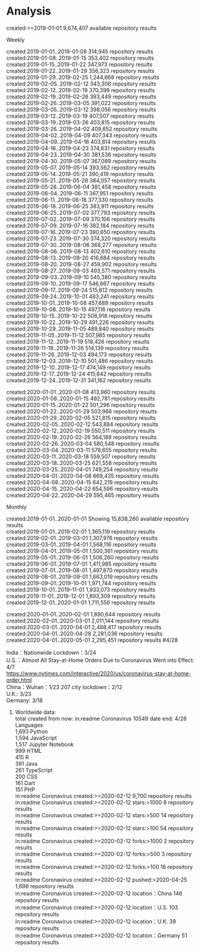 # Analysis
  
created:>=2019-01-01 9,674,407 available repository results  

Weekly  

created:2019-01-01..2019-01-08 314,945 repository results  
created:2019-01-08..2019-01-15 353,402 repository results  
created:2019-01-15..2019-01-22 347,973 repository results  
created:2019-01-22..2019-01-29 356,323 repository results  
created:2019-01-29..2019-02-25 1,244,668 repository results  
created:2019-02-05..2019-02-12 343,306 repository results  
created:2019-02-12..2019-02-19 370,399 repository results  
created:2019-02-19..2019-02-26 393,449 repository results  
created:2019-02-26..2019-03-05 391,022 repository results  
created:2019-03-05..2019-03-12 398,056 repository results  
created:2019-03-12..2019-03-19 407,507 repository results  
created:2019-03-19..2019-03-26 403,815 repository results  
created:2019-03-26..2019-04-02 409,652 repository results  
created:2019-04-02..2019-04-09 407,343 repository results  
created:2019-04-09..2019-04-16 403,814 repository results  
created:2019-04-16..2019-04-23 374,631 repository results  
created:2019-04-23..2019-04-30 381,536 repository results  
created:2019-04-30..2019-05-07 367,089 repository results  
created:2019-05-07..2019-05-14 393,562 repository results  
created:2019-05-14..2019-05-21 390,419 repository results  
created:2019-05-21..2019-05-28 384,057 repository results  
created:2019-05-28..2019-06-04 381,458 repository results  
created:2019-06-04..2019-06-11 367,951 repository results  
created:2019-06-11..2019-06-18 377,330 repository results  
created:2019-06-18..2019-06-25 383,911 repository results  
created:2019-06-25..2019-07-02 377,793 repository results  
created:2019-07-02..2019-07-09 370,106 repository results  
created:2019-07-09..2019-07-16 382,184 repository results  
created:2019-07-16..2019-07-23 380,650 repository results  
created:2019-07-23..2019-07-30 374,320 repository results  
created:2019-07-30..2019-08-06 368,277 repository results  
created:2019-08-06..2019-08-13 402,610 repository results  
created:2019-08-13..2019-08-20 416,684 repository results  
created:2019-08-20..2019-08-27 459,902 repository results  
created:2019-08-27..2019-09-03 493,571 repository results  
created:2019-09-03..2019-09-10 545,380 repository results  
created:2019-09-10..2019-09-17 546,667 repository results  
created:2019-09-17..2019-09-24 515,812 repository results  
created:2019-09-24..2019-10-01 483,241 repository results  
created:2019-10-01..2019-10-08 457,689 repository results  
created:2019-10-08..2019-10-15 497,116 repository results  
created:2019-10-15..2019-10-22 508,918 repository results  
created:2019-10-22..2019-10-29 491,226 repository results  
created:2019-10-29..2019-11-05 489,840 repository results  
created:2019-11-05..2019-11-12 507,985 repository results  
created:2019-11-12..2019-11-19 518,426 repository results  
created:2019-11-19..2019-11-26 514,139 repository results  
created:2019-11-26..2019-12-03 494,173 repository results  
created:2019-12-03..2019-12-10 501,486 repository results  
created:2019-12-10..2019-12-17 474,149 repository results  
created:2019-12-17..2019-12-24 415,642 repository results  
created:2019-12-24..2019-12-31 341,162 repository results  

created:2020-01-01..2020-01-08 413,960 repository results  
created:2020-01-08..2020-01-15 492,781 repository results  
created:2020-01-15..2020-01-22 501,296 repository results  
created:2020-01-22..2020-01-29 503,966 repository results  
created:2020-01-29..2020-02-05 521,815 repository results  
created:2020-02-05..2020-02-12 543,884 repository results  
created:2020-02-12..2020-02-19 550,511 repository results  
created:2020-02-19..2020-02-26 564,188 repository results  
created:2020-02-26..2020-03-04 580,548 repository results  
created:2020-03-04..2020-03-11 578,655 repository results  
created:2020-03-11..2020-03-18 559,507 repository results  
created:2020-03-18..2020-03-25 621,558 repository results  
created:2020-03-25..2020-04-01 749,254 repository results  
created:2020-04-01..2020-04-08 669,435 repository results  
created:2020-04-08..2020-04-15 642,219 repository results  
created:2020-04-15..2020-04-22 654,596 repository results  
created:2020-04-22..2020-04-29 595,465 repository results  

Monthly  

created:2019-01-01..2020-01-01 Showing 15,838,260 available repository results  
created:2019-01-01..2019-02-01 1,365,119 repository results  
created:2019-02-01..2019-03-01 1,307,976 repository results  
created:2019-03-01..2019-04-01 1,568,116 repository results  
created:2019-04-01..2019-05-01 1,500,361 repository results  
created:2019-05-01..2019-06-01 1,506,260 repository results  
created:2019-06-01..2019-07-01 1,411,985 repository results  
created:2019-07-01..2019-08-01 1,497,870 repository results  
created:2019-08-01..2019-09-01 1,663,019 repository results  
created:2019-09-01..2019-10-01 1,971,744 repository results  
created:2019-10-01..2019-11-01 1,933,073 repository results  
created:2019-11-01..2019-12-01 1,893,309 repository results  
created:2019-12-01..2020-01-01 1,711,556 repository results  

created:2020-01-01..2020-02-01 1,890,644 repository results  
created:2020-02-01..2020-03-01 2,011,144 repository results  
created:2020-03-01..2020-04-01 2,488,417 repository results  
created:2020-04-01..2020-04-28 2,281,036 repository results  
created:2020-04-01..2020-05-01 2,295,451 repository results  #4/28



India：Nationwide Lockdown：3/24  
U.S.：Almost All Stay-at-Home Orders Due to Coronavirus Went into Effect: 4/7  
https://www.nytimes.com/interactive/2020/us/coronavirus-stay-at-home-order.html  
China：Wuhan：1/23      207 city lockdown：2/12  
U.K.: 3/23  
Germany: 3/18  
1. Worldwide data:  
total created from now: in:readme Coronavirus 10549      date end: 4/28  
Languages  
1,693 Python  
1,594 JavaScript  
1,517 Jupyter Notebook  
999 HTML  
415 R  
391 Java  
261 TypeScript  
200 CSS  
161 Dart  
151 PHP  
in:readme Coronavirus created:>=2020-02-12     9,700 repository results  
in:readme Coronavirus created:>=2020-02-12 stars:>1000 8 repository results  
in:readme Coronavirus created:>=2020-02-12 stars:>500 14 repository results  
in:readme Coronavirus created:>=2020-02-12 stars:>100 54 repository results  
in:readme Coronavirus created:>=2020-02-12 forks:>1000 2 repository results  
in:readme Coronavirus created:>=2020-02-12 forks:>500 3 repository results  
in:readme Coronavirus created:>=2020-02-12 forks:>100 18 repository results  
in:readme Coronavirus created:>=2020-02-12 pushed:>2020-04-25 1,698 repository results  
in:readme Coronavirus created:>=2020-02-12 location：China 146 repository results  
in:readme Coronavirus created:>=2020-02-12 location：U.S. 103 repository results  
in:readme Coronavirus created:>=2020-02-12 location：U.K. 39 repository results  
in:readme Coronavirus created:>=2020-02-12 location：Germany 51 repository results  
